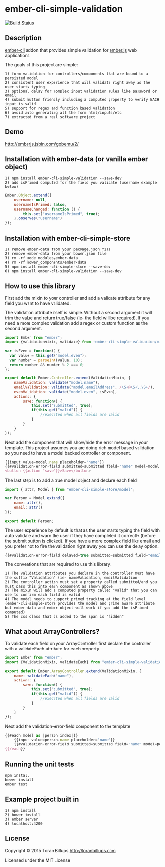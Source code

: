 # ember-cli-simple-validation

[![Build Status][]](https://travis-ci.org/toranb/ember-cli-simple-validation)

## Description

[ember-cli][] addon that provides simple validation for [ember.js][] web applications

The goals of this project are simple:

```
1) form validation for controllers/components that are bound to a persisted model
2) consistent user experience that will validate right away as the user starts typing
3) optional delay for complex input validation rules like password or email
4) submit button friendly including a computed property to verify EACH input is valid
5) support for regex and function based validation
6) avoid auto generating all the form html/inputs/etc
7) extracted from a real software project
```

## Demo

http://emberjs.jsbin.com/gobemu/2/

## Installation with ember-data (or vanilla ember object)

```
1) npm install ember-cli-simple-validation --save-dev
2) add isPrimed computed for the field you validate (username example below)
```

```js
Ember.Object.extend({
    username: null,
    usernameIsPrimed: false,
    usernameChanged: function () {
        this.set("usernameIsPrimed", true);
    }.observes("username")
});
```

## Installation with ember-cli-simple-store

```
1) remove ember-data from your package.json file
2) remove ember-data from your bower.json file
3) rm -rf node_modules/ember-data
4) rm -rf bower_components/ember-data
5) npm install ember-cli-simple-store --save-dev
6) npm install ember-cli-simple-validation --save-dev
```

## How to use this library

First add the mixin to your controller and add a validate attribute for any field you want to have validated.

The validation attribute itself is simple. Without a second argument it will trim the value and return true/false (ie- the field will be required). If you need a more complex validation add a regex or custom function as the second argument.

```js
import Ember from "ember";
import {ValidationMixin, validate} from "ember-cli-simple-validation/mixins/validate";

var isEven = function() {
  var value = this.get("model.even");
  var number = parseInt(value, 10);
  return number && number % 2 === 0;
};

export default Ember.Controller.extend(ValidationMixin, {
    nameValidation: validate("model.name"),
    emailValidation: validate("model.emailAddress", /\S+@\S+\.\S+/),
    evenValidation: validate("model.even", isEven),
    actions: {
        save: function() {
            this.set("submitted", true);
            if(this.get("valid")) {
                //executed when all fields are valid
            }
        }
    }
});
```

Next add the component that will show/hide the error message in your template. This project assumes you are doing rich model based validation so you need to have a model backed controller or component.

```js
{{input value=model.name placeholder="name"}}
{{#validation-error-field submitted=submitted field="name" model=model validation=nameValidation}}invalid name{{/validation-error-field}}
<button {{action "save"}}>Save</button>
```

The last step is to add a true model object and declare each field

```js
import { attr, Model } from "ember-cli-simple-store/model";

var Person = Model.extend({
    name: attr(),
    email: attr()
});

export default Person;
```

The user experience by default is that as the user starts typing the field with auto validate and warn the user if they have completed it correctly (before the submit button is clicked). If you have a more complex field like email and you prefer not to fire the validation right away you can use the delay option.

```js
{{#validation-error-field delayed=true submitted=submitted field="email" model=model validation=emailValidation}}invalid email{{/validation-error-field}}
```

The conventions that are required to use this library.

```
1) The validation attributes you declare in the controller must have the suffix "Validation" (ie- nameValidation, emailValidation)
2) The controller action must set a property called submitted/and you must pass this into each component as shown above
3) The mixin will add a computed property called "valid" that you can use to confirm each field is valid
4) The model needs to support primed tracking at the field level (ember-cli-simple-store provides the model and prime aware attribute but ember-data and ember object will work if you add the isPrimed computed)
5) The css class that is added to the span is "hidden"
```

## What about ArrayControllers?

To validate each field on your ArrayController first declare the controller with a validateEach attribute for each property

```js
import Ember from "ember";
import {ValidationMixin, validateEach} from "ember-cli-simple-validation/mixins/validate";

export default Ember.ArrayController.extend(ValidationMixin, {
    name: validateEach("name"),
    actions: {
        save: function() {
            this.set("submitted", true);
            if(this.get("valid")) {
                //executed when all fields are valid
            }
        }
    }
});
```

Next add the validation-error-field component to the template

```js
{{#each model as |person index|}}
    {{input value=person.name placeholder="name"}}
    {{#validation-error-field submitted=submitted field="name" model=person index=index validation="name"}}invalid name{{/validation-error-field}}
{{/each}}
```

## Running the unit tests

    npm install
    bower install
    ember test

## Example project built in

```
1) npm install
2) bower install
3) ember server
4) localhost:4200
```

## License

Copyright © 2015 Toran Billups http://toranbillups.com

Licensed under the MIT License


[Build Status]: https://travis-ci.org/toranb/ember-cli-simple-validation.svg?branch=master
[ember-cli]: http://www.ember-cli.com/
[ember.js]: http://emberjs.com/
